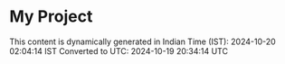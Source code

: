 # My Project

This content is dynamically generated in Indian Time (IST): 2024-10-20 02:04:14 IST
Converted to UTC: 2024-10-19 20:34:14 UTC
